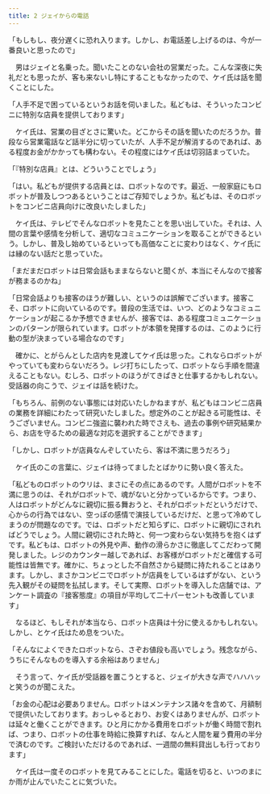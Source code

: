 ```yaml
---
title: 2 ジェイからの電話
---
```


「もしもし、夜分遅くに恐れ入ります。しかし、お電話差し上げるのは、今が一番良いと思ったので」

　男はジェイと名乗った。聞いたことのない会社の営業だった。こんな深夜に失礼だとも思ったが、客も来ないし特にすることもなかったので、ケイ氏は話を聞くことにした。

「人手不足で困っているというお話を伺いました。私どもは、そういったコンビニに特別な店員を提供しております」

　ケイ氏は、営業の目ざとさに驚いた。どこからその話を聞いたのだろうか。普段なら営業電話など話半分に切っていたが、人手不足が解消するのであれば、ある程度お金がかかっても構わない。その程度にはケイ氏は切羽詰まっていた。

「『特別な店員』とは、どういうことでしょう」

「はい。私どもが提供する店員とは、ロボットなのです。最近、一般家庭にもロボットが普及しつつあるということはご存知でしょうか。私どもは、そのロボットをコンビニ店員向けに改良いたしました」

　ケイ氏は、テレビでそんなロボットを見たことを思い出していた。それは、人間の言葉や感情を分析して、適切なコミュニケーションを取ることができるという。しかし、普及し始めているといっても高価なことに変わりはなく、ケイ氏には縁のない話だと思っていた。

「まだまだロボットは日常会話もままならないと聞くが、本当にそんなので接客が務まるのかね」

「日常会話よりも接客のほうが難しい、というのは誤解でございます。接客こそ、ロボットに向いているのです。普段の生活では、いつ、どのようなコミュニケーションが起こるか予想できませんが、接客では、ある程度コミュニケーションのパターンが限られています。ロボットが本領を発揮するのは、このように行動の型が決まっている場合なのです」

　確かに、とがらんとした店内を見渡してケイ氏は思った。これならロボットがやっていても変わらないだろう。レジ打ちにしたって、ロボットなら手順を間違えることもない。むしろ、ロボットのほうがてきぱきと仕事するかもしれない。受話器の向こうで、ジェイは話を続けた。

「もちろん、前例のない事態には対応いたしかねますが、私どもはコンビニ店員の業務を詳細にわたって研究いたしました。想定外のことが起きる可能性は、そうございません。コンビニ強盗に襲われた時でさえも、過去の事例や研究結果から、お店を守るための最適な対応を選択することができます」

「しかし、ロボットが店員なんぞしていたら、客は不満に思うだろう」

　ケイ氏のこの言葉に、ジェイは待ってましたとばかりに勢い良く答えた。

「私どものロボットのウリは、まさにその点にあるのです。人間がロボットを不満に思うのは、それがロボットで、魂がないと分かっているからです。つまり、人はロボットがどんなに親切に振る舞おうと、それがロボットだというだけで、心からの行為ではない、空っぽの感情で演技しているだけだ、と思って冷めてしまうのが問題なのです。では、ロボットだと知らずに、ロボットに親切にされればどうでしょう。人間に親切にされた時と、何一つ変わらない気持ちを抱くはずです。私どもは、ロボットの外見や声、動作の滑らかさに徹底してこだわって開発しました。レジのカウンター越しであれば、お客様がロボットだと確信する可能性は皆無です。確かに、ちょっとした不自然さから疑問に持たれることはあります。しかし、まさかコンビニでロボットが店員をしているはずがない、という先入観がその疑問を払拭します。そして実際、ロボットを導入した店舗では、アンケート調査の『接客態度』の項目が平均して二十パーセントも改善しています」

　なるほど、もしそれが本当なら、ロボット店員は十分に使えるかもしれない。しかし、とケイ氏はため息をついた。

「そんなによくできたロボットなら、さぞお値段も高いでしょう。残念ながら、うちにそんなものを導入する余裕はありません」

　そう言って、ケイ氏が受話器を置こうとすると、ジェイが大きな声でハハハッと笑うのが聞こえた。

「お金の心配は必要ありません。ロボットはメンテナンス諸々を含めて、月額制で提供いたしております。おっしゃるとおり、お安くはありませんが、ロボットは延々と働くことができます。ひと月にかかる費用をロボットが働く時間で割れば、つまり、ロボットの仕事を時給に換算すれば、なんと人間を雇う費用の半分で済むのです。ご検討いただけるのであれば、一週間の無料貸出しも行っております」

　ケイ氏は一度そのロボットを見てみることにした。電話を切ると、いつのまにか雨が止んでいたことに気づいた。
